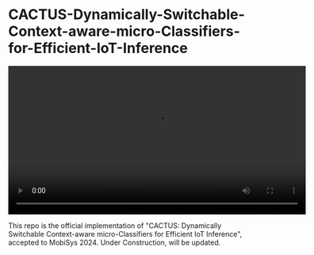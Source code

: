 # CACTUS-Dynamically-Switchable-Context-aware-micro-Classifiers-for-Efficient-IoT-Inference

<video width="600" controls>
  <source src="[YOUR_VIDEO_URL_HERE](https://github.com/mmehdirk/CACTUS-Dynamically-Switchable-Context-aware-micro-Classifiers-for-Efficient-IoT-Inference/raw/main/new_folder/CACTUS_Demo_pi0%20(1).mp4)" type="video/mp4">
  Your browser does not support the video tag.
</video>


This repo is the official implementation of "CACTUS: Dynamically Switchable Context-aware micro-Classifiers for Efficient IoT Inference", accepted to MobiSys 2024.
Under Construction, will be updated.
